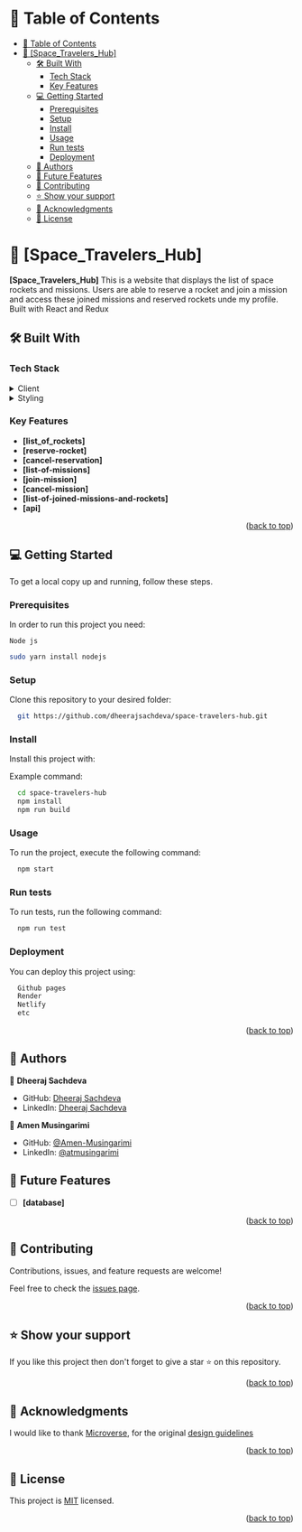 # 📗 Table of Contents

- [📗 Table of Contents](#-table-of-contents)
- [📖 \[Space\_Travelers\_Hub\] ](#-space_travelers_hub-)
  - [🛠 Built With ](#-built-with-)
    - [Tech Stack ](#tech-stack-)
    - [Key Features ](#key-features-)
  - [💻 Getting Started ](#-getting-started-)
    - [Prerequisites](#prerequisites)
    - [Setup](#setup)
    - [Install](#install)
    - [Usage](#usage)
    - [Run tests](#run-tests)
    - [Deployment](#deployment)
  - [👥 Authors ](#-authors-)
  - [🔭 Future Features ](#-future-features-)
  - [🤝 Contributing ](#-contributing-)
  - [⭐️ Show your support ](#️-show-your-support-)
  - [🙏 Acknowledgments ](#-acknowledgments-)
  - [📝 License ](#-license-)

<!-- PROJECT DESCRIPTION -->

# 📖 [Space_Travelers_Hub] <a name="about-project"></a>

**[Space_Travelers_Hub]** This is a website that displays the list of space rockets and missions. Users are able to reserve a rocket and join a mission and access these joined missions and reserved rockets unde my profile. Built with React and Redux

## 🛠 Built With <a name="built-with"></a>

### Tech Stack <a name="tech-stack"></a>

<details>
  <summary>Client</summary>
  <ul>
    <li><a href="https://reactjs.org/">React.js</a></li>
  </ul>
</details>

<details>
<summary>Styling</summary>
  <ul>
    <li><a href="https://developer.mozilla.org/en-US/docs/Web/CSS">CSS</a></li>
  </ul>
</details>

<!-- Features -->

### Key Features <a name="key-features"></a>

- **[list_of_rockets]**
- **[reserve-rocket]**
- **[cancel-reservation]**
- **[list-of-missions]**
- **[join-mission]**
- **[cancel-mission]**
- **[list-of-joined-missions-and-rockets]**
- **[api]**

<p align="right">(<a href="#readme-top">back to top</a>)</p>

<!-- GETTING STARTED -->

## 💻 Getting Started <a name="getting-started"></a>

To get a local copy up and running, follow these steps.

### Prerequisites

In order to run this project you need:

```
Node js
```

```sh
sudo yarn install nodejs
```

### Setup

Clone this repository to your desired folder:

```sh
  git https://github.com/dheerajsachdeva/space-travelers-hub.git
```

### Install

Install this project with:

Example command:

```sh
  cd space-travelers-hub
  npm install
  npm run build
```

### Usage

To run the project, execute the following command:

```sh
  npm start
```

### Run tests

To run tests, run the following command:

```sh
  npm run test
```

### Deployment

You can deploy this project using:

```sh
  Github pages
  Render
  Netlify
  etc
```

<p align="right">(<a href="#readme-top">back to top</a>)</p>

<!-- AUTHORS -->

## 👥 Authors <a name="authors"></a>

👤 **Dheeraj Sachdeva**

- GitHub: [Dheeraj Sachdeva](https://www.linkedin.com/in/dheeraj-arya/)
- LinkedIn: [Dheeraj Sachdeva](https://github.com/dheerajsachdeva)

👤 **Amen Musingarimi**

- GitHub: [@Amen-Musingarimi](https://github.com/Amen-Musingarimi)
- LinkedIn: [@atmusingarimi](https://www.linkedin.com/in/atmusingarimi/)

<!-- FUTURE FEATURES -->

## 🔭 Future Features <a name="future-features"></a>

- [ ] **[database]**

<p align="right">(<a href="#readme-top">back to top</a>)</p>

<!-- CONTRIBUTING -->

## 🤝 Contributing <a name="contributing"></a>

Contributions, issues, and feature requests are welcome!

Feel free to check the [issues page](https://github.com/dheerajsachdeva/space-travelers-hub/issues).

<p align="right">(<a href="#readme-top">back to top</a>)</p>

<!-- SUPPORT -->

## ⭐️ Show your support <a name="support"></a>

If you like this project then don't forget to give a star ⭐ on this repository.

<p align="right">(<a href="#readme-top">back to top</a>)</p>

<!-- ACKNOWLEDGEMENTS -->

## 🙏 Acknowledgments <a name="acknowledgements"></a>

I would like to thank [Microverse](https://www.microverse.org/), for the original [design guidelines](https://github.com/microverseinc/curriculum-react-redux/blob/main/group-project/project_space_travelers_hub.md)

<p align="right">(<a href="#readme-top">back to top</a>)</p>

<!-- LICENSE -->

## 📝 License <a name="license"></a>

This project is [MIT](LICENSE.md) licensed.

<p align="right">(<a href="#readme-top">back to top</a>)</p>
